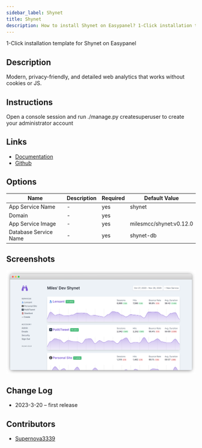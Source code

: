 ```yaml
---
sidebar_label: Shynet
title: Shynet
description: How to install Shynet on Easypanel? 1-Click installation template for Shynet on Easypanel
---
```


<!-- generated -->

1-Click installation template for Shynet on Easypanel

## Description

Modern, privacy-friendly, and detailed web analytics that works without cookies or JS.

## Instructions

Open a console session and run ./manage.py createsuperuser to create your administrator account

## Links

- [Documentation](https://github.com/milesmcc/shynet/blob/master/GUIDE.md)
- [Github](https://github.com/milesmcc/shynet/)

## Options

Name | Description | Required | Default Value
-|-|-|-
App Service Name | - | yes | shynet
Domain | - | yes | 
App Service Image | - | yes | milesmcc/shynet:v0.12.0
Database Service Name | - | yes | shynet-db

## Screenshots

![Shynet Screenshot](./assets/screenshot.png)

## Change Log

- 2023-3-20 – first release

## Contributors

- [Supernova3339](https://github.com/Supernova3339)
